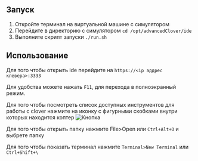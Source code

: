 ## Запуск

1. Откройте терминал на виртуальной машине с симулятором
2. Перейдите в директорию с симулятором `cd /opt/advancedClover/ide`
3. Выполните скрипт запуски `./run.sh`

## Использование
Для того чтобы открыть ide перейдите на `https://<ip аддрес клевера>:3333`

Для удобства можете нажать `F11`, для перехода в полноэкранный режим.

Для того чтобы посмотреть список доступных инструментов для работы с clover нажмите на иконку с фигурными скобками внутри которых находится коптер
![Кнопка](https://i.imgur.com/gNWiJw8.png)

Для того чтобы открыть папку нажмите File>Open или `Ctrl+Alt+O`  и выбрете папку

Для того чтобы показать терминал нажмите `Terminal>New Terminal` или `Ctrl+Shift+\`

